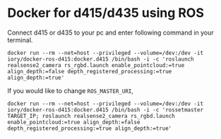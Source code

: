 # Docker for d415/d435 using ROS

Connect d415 or d435 to your pc and enter following command in your terminal.

```
docker run --rm --net=host --privileged --volume=/dev:/dev -it iory/docker-ros-d415:docker.d415 /bin/bash -i -c 'roslaunch realsense2_camera rs_rgbd.launch enable_pointcloud:=true align_depth:=false depth_registered_processing:=true align_depth:=true'
```

If you would like to change ```ROS_MASTER_URI```,

```
docker run --rm --net=host --privileged --volume=/dev:/dev -it iory/docker-ros-d415:docker.d415 /bin/bash -i -c 'rossetmaster TARGET_IP; roslaunch realsense2_camera rs_rgbd.launch enable_pointcloud:=true align_depth:=false depth_registered_processing:=true align_depth:=true'
```
